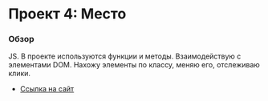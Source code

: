 # Проект 4: Место

### Обзор
JS.
В проекте используются функции и методы. Взаимодействую с элементами DOM. Нахожу элементы по классу, меняю его, отслеживаю клики.



* [Ссылка на сайт]( https://hansolo27.github.io/mesto/)




